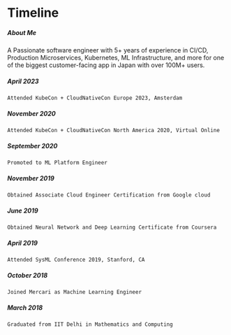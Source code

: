 # Timeline

##### About Me

A Passionate software engineer with 5+ years of experience in CI/CD, Production Microservices, Kubernetes, ML Infrastructure, and more for one of the biggest customer-facing app in Japan with over 100M+ users.


##### April 2023

```
Attended KubeCon + CloudNativeCon Europe 2023, Amsterdam
```


##### November 2020

```
Attended KubeCon + CloudNativeCon North America 2020, Virtual Online
```

##### September 2020

```
Promoted to ML Platform Engineer
```

##### November 2019

```
Obtained Associate Cloud Engineer Certification from Google cloud
```

##### June 2019

```
Obtained Neural Network and Deep Learning Certificate from Coursera
```

##### April 2019

```
Attended SysML Conference 2019, Stanford, CA
```

##### October 2018

```
Joined Mercari as Machine Learning Engineer
```

##### March 2018

```
Graduated from IIT Delhi in Mathematics and Computing
```

